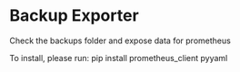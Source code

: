 Backup Exporter
===============

Check the backups folder and expose data for prometheus

To install, please run:
pip install prometheus_client pyyaml



